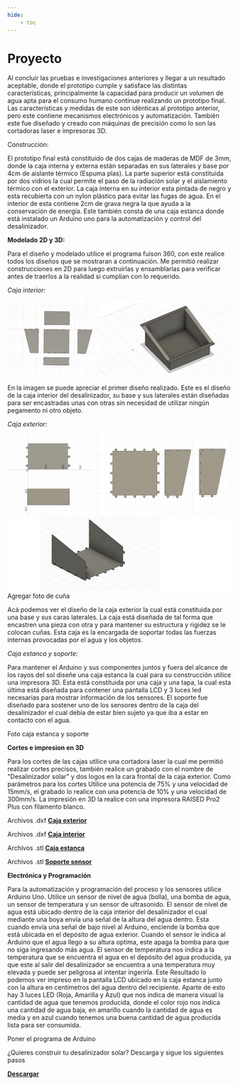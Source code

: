 ```yaml
---
hide:
    - toc
---
```


# Proyecto



Al concluir las pruebas e investigaciones anteriores y llegar a un resultado aceptable, donde el prototipo cumple y satisface las distintas características, principalmente la capacidad para producir un volumen de agua apta para el consumo humano continue realizando un prototipo final. Las características y medidas de este son idénticas al prototipo anterior, pero este contiene mecanismos electrónicos y automatización. También este fue diseñado y creado con máquinas de precisión como lo son las cortadoras laser e impresoras 3D.

Construcción:

El prototipo final está constituido de dos cajas de maderas de MDF de 3mm, donde la caja interna y externa están separadas en sus laterales y base por 4cm de aislante térmico (Espuma plas). La parte superior está constituida por dos vidrios la cual permite el paso de la radiación solar y el aislamiento térmico con el exterior. 
La caja interna en su interior esta pintada de negro y esta recubierta con un nylon plástico para evitar las fugas de agua. En el interior de esta contiene 2cm de grava negra la que ayuda a la conservación de energía.
Este también consta de una caja estanca donde está instalado un Arduino uno para la automatización y control del desalinizador.

<strong>Modelado 2D y 3D:</strong>

Para el diseño y modelado utilice el programa fuison 360, con este realice todos los diseños que se mostraran a continuación.
Me permitió realizar construcciones en 2D para luego extruirlas y ensamblarlas para verificar antes de traerlos a la realidad si cumplían con lo requerido.

<em>Caja interior:</em>

![](../images/Proyecto/Producto%20fianl/subir%202.PNG)

En la imagen se puede apreciar el primer diseño realizado. Este es el diseño de la caja interior del desalinizador, su base y sus laterales están diseñadas para ser encastradas unas con otras sin necesidad de utilizar ningún pegamento ni otro objeto.

<em>Caja exterior:</em>

![](../images/Proyecto/Producto%20fianl/subir%201.PNG)
Agregar foto de cuña

Acá podemos ver el diseño de la caja exterior la cual está constituida por una base y sus caras laterales. La caja está diseñada de tal forma que encastren una pieza con otra y para mantener su estructura y rigidez se le colocan cuñas.
Esta caja es la encargada de soportar todas las fuerzas internas provocadas por el agua y los objetos.

<em>Caja estanca y soporte:</em>

Para mantener el Arduino y sus componentes juntos y fuera del alcance de los rayos del sol diseñe una caja estanca la cual para su construcción utilice una impresora 3D.
Esta está constituida por una caja y una tapa, la cual esta última está diseñada para contener una pantalla LCD y 3 luces led necesarias para mostrar información de los sensores.
El soporte fue diseñado para sostener uno de los sensores dentro de la caja del desalinizador el cual debía de estar bien sujeto ya que iba a estar en contacto con el agua.  

Foto caja estanca y soporte

<strong>Cortes e impresion en 3D</strong>

Para los cortes de las cajas utilice una cortadora laser la cual me permitió realizar cortes precisos, también realice un grabado con el nombre de "Desalinizador solar" y dos logos en la cara frontal de la caja exterior. Como parámetros para los cortes Utilice una potencia de 75% y una velocidad de 15mm/s, el grabado lo realice con una potencia de 10% y una velocidad de 300mm/s.
La impresión en 3D la realice con una impresora RAISED Pro2 Plus con filamento blanco.

Archivos .dxf <a href="../proyecto/Archivos/Exterior.zip" download="Caja Exterior"> <strong>Caja exterior</strong> </a>

Archivos .dxf <a href="../proyecto/Archivos/Interior.zip" download="Caja Interior"> <strong>Caja interior</strong> </a>

Archivos .stl <a href="../proyecto/Archivos/Caja_estanca.zip" download="Caja_estanca"> <strong>Caja estanca</strong> </a>

Archivos .stl <a href="../proyecto/Archivos/Soporte.stl" download="Soporte"> <strong>Soporte sensor</strong> </a>


<strong>Electrónica y Programación</strong>

Para la automatización y programación del proceso y los sensores utilice Arduino Uno.
Utilice un sensor de nivel de agua (bolla), una bomba de agua, un sensor de temperatura y un sensor de ultrasonido.
El sensor de nivel de agua está ubicado dentro de la caja interior del desalinizador el cual mediante una boya envía una señal de la altura del agua dentro. Esta cuando envía una señal de bajo nivel al Arduino, enciende la bomba que está ubicada en el depósito de agua exterior. Cuando el sensor le indica al Arduino que el agua llego a su altura optima, este apaga la bomba para que no siga ingresando más agua.
El sensor de temperatura nos indica a la temperatura que se encuentra el agua en el depósito del agua producida, ya que este al salir del desalinizador se encuentra a una temperatura muy elevada y puede ser peligrosa al intentar ingerirla. Este Resultado lo podemos ver impreso en la pantalla LCD ubicado en la caja estanca junto con la altura en centímetros del agua dentro del recipiente. Aparte de esto hay 3 luces LED (Roja, Amarilla y Azul) que nos indica de manera visual la cantidad de agua que tenemos producida, donde el color rojo nos indica una cantidad de agua baja, en amarillo cuando la cantidad de agua es media y en azul cuando tenemos una buena cantidad de agua producida lista para ser consumida.

Poner el programa de Arduino









¿Quieres construir tu desalinizador solar? Descarga y sigue los siguientes pasos 

 <a href="../Cómo_construir_mi_desalinizador_solar.pdf" download="Desalinizador Solar"> <strong>Descargar</strong> </a>
 

